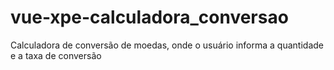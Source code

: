 # vue-xpe-calculadora_conversao
Calculadora de conversão de moedas, onde o usuário informa a quantidade e a taxa de conversão
